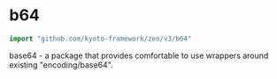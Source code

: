 # b64

```go
import "github.com/kyoto-framework/zen/v3/b64"
```

base64 - a package that provides comfortable to use wrappers around existing "encoding/base64".

